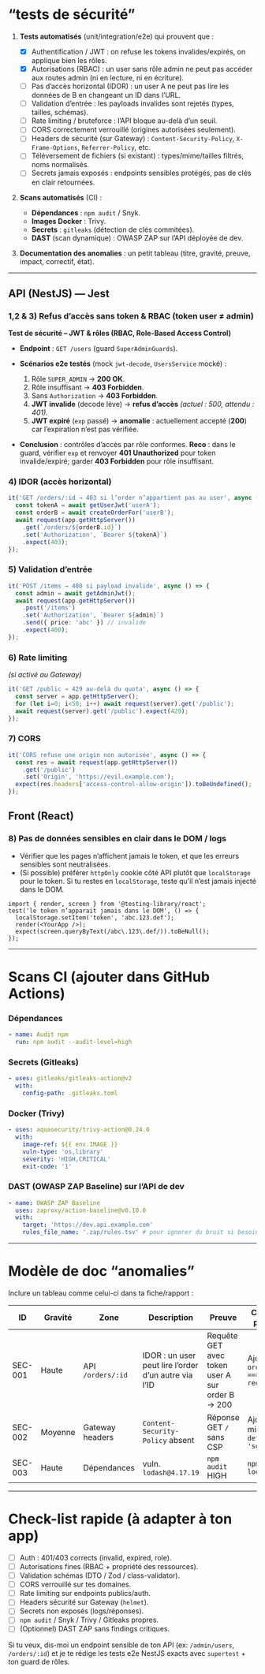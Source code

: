 # “tests de sécurité”

1. **Tests automatisés** (unit/integration/e2e) qui prouvent que :

    * [x] Authentification / JWT : on refuse les tokens invalides/expirés, on applique bien les rôles.
    * [x] Autorisations (RBAC) : un user sans rôle admin ne peut pas accéder aux routes admin (ni en lecture, ni en écriture).
    * [ ] Pas d’accès horizontal (IDOR) : un user A ne peut pas lire les données de B en changeant un ID dans l’URL.
    * [ ] Validation d’entrée : les payloads invalides sont rejetés (types, tailles, schémas).
    * [ ] Rate limiting / bruteforce : l’API bloque au-delà d’un seuil.
    * [ ] CORS correctement verrouillé (origines autorisées seulement).
    * [ ] Headers de sécurité (sur Gateway) : `Content-Security-Policy`, `X-Frame-Options`, `Referrer-Policy`, etc.
    * [ ] Téléversement de fichiers (si existant) : types/mime/tailles filtrés, noms normalisés.
    * [ ] Secrets jamais exposés : endpoints sensibles protégés, pas de clés en clair retournées.

2. **Scans automatisés** (CI) :

    * **Dépendances** : `npm audit` / Snyk.
    * **Images Docker** : Trivy.
    * **Secrets** : `gitleaks` (détection de clés commitées).
    * **DAST** (scan dynamique) : OWASP ZAP sur l’API déployée de dev.

3. **Documentation des anomalies** : un petit tableau (titre, gravité, preuve, impact, correctif, état).

---


## API (NestJS) —  Jest

### 1,2 & 3) Refus d’accès sans token & RBAC (token user ≠ admin)

**Test de sécurité – JWT & rôles (RBAC, Role-Based Access Control)**

* **Endpoint** : `GET /users` (guard `SuperAdminGuards`).
* **Scénarios e2e testés** (mock `jwt-decode`, `UsersService` mocké) :

    1. Rôle `SUPER_ADMIN` → **200 OK**.
    2. Rôle insuffisant → **403 Forbidden**.
    3. Sans `Authorization` → **403 Forbidden**.
    4. **JWT invalide** (decode lève) → **refus d’accès** *(actuel : 500, attendu : 401)*.
    5. **JWT expiré** (`exp` passé) → **anomalie** : actuellement accepté (**200**) car l’expiration n’est pas vérifiée.
* **Conclusion** : contrôles d’accès par rôle conformes.
  **Reco** : dans le guard, vérifier `exp` et renvoyer **401 Unauthorized** pour token invalide/expiré; garder **403 Forbidden** pour rôle insuffisant.



### 4) IDOR (accès horizontal)

```ts
it('GET /orders/:id → 403 si l’order n’appartient pas au user', async () => {
  const tokenA = await getUserJwt('userA');
  const orderB = await createOrderFor('userB');
  await request(app.getHttpServer())
    .get(`/orders/${orderB.id}`)
    .set('Authorization', `Bearer ${tokenA}`)
    .expect(403);
});
```

### 5) Validation d’entrée

```ts
it('POST /items → 400 si payload invalide', async () => {
  const admin = await getAdminJwt();
  await request(app.getHttpServer())
    .post('/items')
    .set('Authorization', `Bearer ${admin}`)
    .send({ price: 'abc' }) // invalide
    .expect(400);
});
```

### 6) Rate limiting

*(si activé au Gateway)*

```ts
it('GET /public → 429 au-delà du quota', async () => {
  const server = app.getHttpServer();
  for (let i=0; i<50; i++) await request(server).get('/public');
  await request(server).get('/public').expect(429);
});
```

### 7) CORS

```ts
it('CORS refuse une origin non autorisée', async () => {
  const res = await request(app.getHttpServer())
    .get('/public')
    .set('Origin', 'https://evil.example.com');
  expect(res.headers['access-control-allow-origin']).toBeUndefined();
});
```

## Front (React)

### 8) Pas de données sensibles en clair dans le DOM / logs

* Vérifier que les pages n’affichent jamais le token, et que les erreurs sensibles sont neutralisées.
* (Si possible) préférer `httpOnly` cookie côté API plutôt que `localStorage` pour le token. Si tu restes en `localStorage`, teste qu’il n’est jamais injecté dans le DOM.

```tsx
import { render, screen } from '@testing-library/react';
test('le token n’apparait jamais dans le DOM', () => {
  localStorage.setItem('token', 'abc.123.def');
  render(<YourApp />);
  expect(screen.queryByText(/abc\.123\.def/)).toBeNull();
});
```

---

# Scans CI (ajouter dans GitHub Actions)

### Dépendances

```yaml
- name: Audit npm
  run: npm audit --audit-level=high
```

### Secrets (Gitleaks)

```yaml
- uses: gitleaks/gitleaks-action@v2
  with:
    config-path: .gitleaks.toml
```

### Docker (Trivy)

```yaml
- uses: aquasecurity/trivy-action@0.24.0
  with:
    image-ref: ${{ env.IMAGE }}
    vuln-type: 'os,library'
    severity: 'HIGH,CRITICAL'
    exit-code: '1'
```

### DAST (OWASP ZAP Baseline) sur l’API de dev

```yaml
- name: OWASP ZAP Baseline
  uses: zaproxy/action-baseline@v0.10.0
  with:
    target: 'https://dev.api.example.com'
    rules_file_name: '.zap/rules.tsv' # pour ignorer du bruit si besoin
```

---

# Modèle de doc “anomalies”

Inclure un tableau comme celui-ci dans ta fiche/rapport :

| ID      | Gravité | Zone              | Description                                          | Preuve                                          | Correction proposée                          | État     |
| ------- | ------- | ----------------- | ---------------------------------------------------- | ----------------------------------------------- | -------------------------------------------- | -------- |
| SEC-001 | Haute   | API `/orders/:id` | IDOR : un user peut lire l’order d’un autre via l’ID | Requête GET avec token user A sur order B → 200 | Ajouter vérif `order.userId === req.user.id` | Corrigé  |
| SEC-002 | Moyenne | Gateway headers   | `Content-Security-Policy` absent                     | Réponse GET `/` sans CSP                        | Ajouter CSP minimale `default-src 'self'`    | À faire  |
| SEC-003 | Haute   | Dépendances       | vuln. `lodash@4.17.19`                               | `npm audit` HIGH                                | `npm update lodash`                          | En cours |

---

# Check-list rapide (à adapter à ton app)

* [ ] Auth : 401/403 corrects (invalid, expired, role).
* [ ] Autorisations fines (RBAC + propriété des ressources).
* [ ] Validation schémas (DTO / Zod / class-validator).
* [ ] CORS verrouillé sur tes domaines.
* [ ] Rate limiting sur endpoints publics/auth.
* [ ] Headers sécurité sur Gateway (`helmet`).
* [ ] Secrets non exposés (logs/réponses).
* [ ] `npm audit` / Snyk / Trivy / Gitleaks propres.
* [ ] (Optionnel) DAST ZAP sans findings critiques.

Si tu veux, dis-moi un endpoint sensible de ton API (ex: `/admin/users`, `/orders/:id`) et je te rédige les tests e2e NestJS exacts avec `supertest` + ton guard de rôles.

